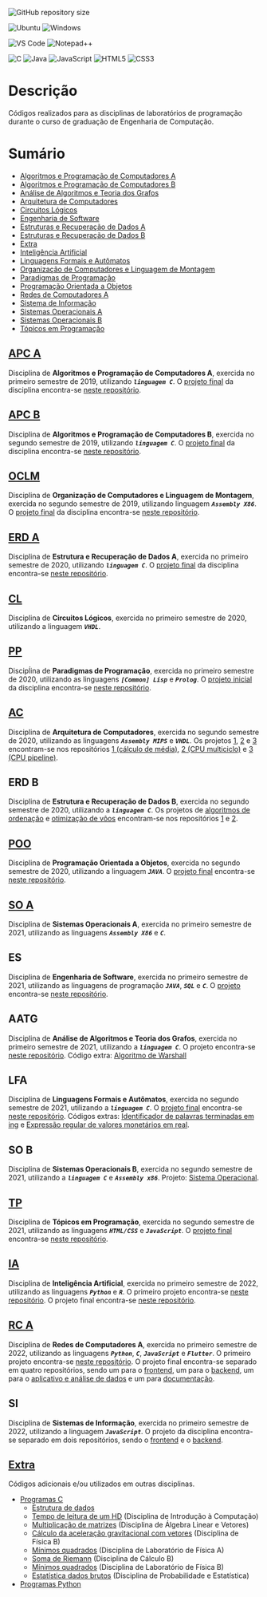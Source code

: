 ![GitHub repository size](https://img.shields.io/github/repo-size/h-ssiqueira/PROGRAMSCOLLEGE?label=Repository%20Size&style=for-the-badge)

![Ubuntu](https://img.shields.io/badge/Ubuntu-E95420?style=for-the-badge&logo=ubuntu&logoColor=white)
![Windows](https://img.shields.io/badge/Windows-0078D6?style=for-the-badge&logo=windows&logoColor=white)

![VS Code](https://img.shields.io/badge/Visual_Studio_Code-0078D4?style=for-the-badge&logo=visual%20studio%20code&logoColor=white)
![Notepad++](https://img.shields.io/badge/Notepad++-90E59A.svg?style=for-the-badge&logo=notepad%2B%2B&logoColor=black)

![C](https://img.shields.io/badge/C-00599C?style=for-the-badge&logo=c&logoColor=white)
![Java](https://img.shields.io/badge/Java-ED8B00?style=for-the-badge&logo=java&logoColor=white)
![JavaScript](https://img.shields.io/badge/JavaScript-F7DF1E?style=for-the-badge&logo=javascript&logoColor=white)
![HTML5](https://img.shields.io/badge/HTML5-E34F26?style=for-the-badge&logo=html5&logoColor=white)
![CSS3](https://img.shields.io/badge/css3-1572B6?style=for-the-badge&logo=css3&logoColor=white)

# Descrição
Códigos realizados para as disciplinas de laboratórios de programação durante o curso de graduação de Engenharia de Computação.

# Sumário
* [Algoritmos e Programação de Computadores A](#APC-A)
* [Algoritmos e Programação de Computadores B](#APC-B)
* [Análise de Algoritmos e Teoria dos Grafos](#AATG)
* [Arquitetura de Computadores](#AC)
* [Circuitos Lógicos](#CL)
* [Engenharia de Software](#ES)
* [Estruturas e Recuperação de Dados A](#ERD-A)
* [Estruturas e Recuperação de Dados B](#ERD-B)
* [Extra](#Extra)
* [Inteligência Artificial](#IA)
* [Linguagens Formais e Autômatos](#LFA)
* [Organização de Computadores e Linguagem de Montagem](#OCLM)
* [Paradigmas de Programação](#PP)
* [Programação Orientada a Objetos](#POO)
* [Redes de Computadores A](#RC-A)
* [Sistema de Informação](#SI)
* [Sistemas Operacionais A](#SO-A)
* [Sistemas Operacionais B](#SO-B)
* [Tópicos em Programação](#TP)

## [APC A](Exercícios%20APC%20A/)
Disciplina de **Algoritmos e Programação de Computadores A**, exercida no primeiro semestre de 2019, utilizando ***`linguagem C`***. O [projeto final](https://github.com/h-ssiqueira/Anagrama/blob/master/Trabalho%2BFinal%2BAPC%2BA%2B2019.pdf) da disciplina encontra-se [neste repositório](https://github.com/h-ssiqueira/Anagrama).

## [APC B](Exercícios%20APC%20B/)
Disciplina de **Algoritmos e Programação de Computadores B**, exercida no segundo semestre de 2019, utilizando ***`linguagem C`***. O [projeto final](https://github.com/h-ssiqueira/Blackjack/blob/master/PROJETO_JOGO_21.pdf) da disciplina encontra-se [neste repositório](https://github.com/h-ssiqueira/Blackjack).

## [OCLM](OCLM/)
Disciplina de **Organização de Computadores e Linguagem de Montagem**, exercida no segundo semestre de 2019, utilizando linguagem ***`Assembly X86`***. O [projeto final](https://github.com/h-ssiqueira/Batalha-Naval/blob/master/LOC-Projeto.pdf) da disciplina encontra-se [neste repositório](https://github.com/h-ssiqueira/Batalha-Naval).

## [ERD A](Estruturas%20A/)
Disciplina de **Estrutura e Recuperação de Dados A**, exercida no primeiro semestre de 2020, utilizando ***`linguagem C`***. O [projeto final](https://github.com/h-ssiqueira/Quarentena-Cachorro-Quente/blob/master/erd_projeto.pdf) da disciplina encontra-se [neste repositório](https://github.com/h-ssiqueira/Quarentena-Cachorro-Quente).

## [CL](Circuitos%20lógicos/)
Disciplina de **Circuitos Lógicos**, exercida no primeiro semestre de 2020, utilizando a linguagem ***`VHDL`***.

## [PP](Paradigmas/)
Discipĺina de **Paradigmas de Programação**, exercida no primeiro semestre de 2020, utilizando as linguagens ***`[Common] Lisp`*** e ***`Prolog`***. O [projeto inicial](https://github.com/h-ssiqueira/Sistema-de-matricula/blob/master/Lab01-Projeto_em_C-1.pdf) da disciplina encontra-se [neste repositório](https://github.com/h-ssiqueira/Sistema-de-matricula).

## [AC](Arquitetura/)
Disciplina de **Arquitetura de Computadores**, exercida no segundo semestre de 2020, utilizando as linguagens ***`Assembly MIPS`*** e ***`VHDL`***. Os projetos [1](https://github.com/h-ssiqueira/Projeto1Arquitetura/blob/master/AC-Projeto01.pdf), [2](https://github.com/h-ssiqueira/CPU-multicycle/blob/main/PDFs/AC-Projeto2.pdf) e [3](https://github.com/h-ssiqueira/CPU-Pipeline/blob/main/PDFs/AC-Projeto3.pdf) encontram-se nos repositórios [1 (cálculo de média)](https://github.com/h-ssiqueira/Projeto1Arquitetura), [2 (CPU multiciclo)](https://github.com/h-ssiqueira/CPU-multicycle) e [3 (CPU pipeline)](https://github.com/h-ssiqueira/CPU-Pipeline).

## ERD B
Disciplina de **Estrutura e Recuperação de Dados B**, exercida no segundo semestre de 2020, utilizando a ***`linguagem C`***. Os projetos de [algoritmos de ordenação](https://github.com/h-ssiqueira/Projeto-Estruturas-de-Dados-B) e [otimização de vôos](https://github.com/h-ssiqueira/Otimizacao_de_voos/blob/master/ERDB-Projeto2.pdf) encontram-se nos repositórios [1](https://github.com/h-ssiqueira/Projeto-Estruturas-de-Dados-B/blob/master/ERDB-Projeto1.pdf) e [2](https://github.com/h-ssiqueira/Otimizacao_de_voos).

## [POO](POO/)
Disciplina de **Programação Orientada a Objetos**, exercida no segundo semestre de 2020, utilizando a linguagem ***`JAVA`***. O [projeto final](https://github.com/h-ssiqueira/Gerenciamento-de-Matricula-/blob/master/Projeto_POO.pdf) encontra-se [neste repositório](https://github.com/h-ssiqueira/Gerenciamento-de-Matricula-).

## [SO A](SO%20A/)
Disciplina de **Sistemas Operacionais A**, exercida no primeiro semestre de 2021, utilizando as linguagens ***`Assembly X86`*** e ***`C`***.

## ES
Disciplina de **Engenharia de Software**, exercida no primeiro semestre de 2021, utilizando as linguagens de programação ***`JAVA`***, ***`SQL`*** e ***`C`***. O [projeto](https://github.com/h-ssiqueira/Academia_Cobra_Kai/blob/main/PROJETO.pdf) encontra-se [neste repositório](https://github.com/h-ssiqueira/Academia_Cobra_Kai).

## AATG
Disciplina de **Análise de Algoritmos e Teoria dos Grafos**, exercida no primeiro semestre de 2021, utilizando a ***`linguagem C`***. O projeto encontra-se [neste repositório](https://github.com/h-ssiqueira/Rotas_de_viagem). Código extra: [Algoritmo de Warshall](extra/Programs-C/Data%20Structures/warshall.c)

## LFA
Disciplina de **Linguagens Formais e Autômatos**, exercida no segundo semestre de 2021, utilizando a ***`linguagem C`***. O [projeto final](https://github.com/h-ssiqueira/LFA---Gram-tica-Identificadora-de-Linguagem/blob/main/Trabalho%20LFA%202021.pdf) encontra-se [neste repositório](https://github.com/h-ssiqueira/LFA---Gram-tica-Identificadora-de-Linguagem). Códigos extras: [Identificador de palavras terminadas em ing](extra/Programs-C/ing.c) e [Expressão regular de valores monetários em real](extra/Programs-C/valor.c).

## SO B
Disciplina de **Sistemas Operacionais B**, exercida no segundo semestre de 2021, utilizando a ***`linguagem C`*** e ***`Assembly x86`***. Projeto: [Sistema Operacional](https://github.com/h-ssiqueira/MyOS).

## [TP](TP/)
Disciplina de **Tópicos em Programação**, exercida no segundo semestre de 2021, utilizando as linguagens ***`HTML/CSS`*** e ***`JavaScript`***. O [projeto final](https://github.com/h-ssiqueira/Sistema_Empresa/blob/main/TrabalhoFinal.pdf) encontra-se [neste repositório](https://github.com/h-ssiqueira/Sistema_Empresa).

## [IA](IA/)
Disciplina de **Inteligência Artificial**, exercida no primeiro semestre de 2022, utilizando as linguagens ***`Python`*** e ***`R`***. O primeiro projeto encontra-se [neste repositório](https://github.com/h-ssiqueira/pathfinding-BFS-AI). O projeto final encontra-se [neste repositório](https://github.com/h-ssiqueira/Deteccao-de-caligrafia).

## [RC A](RC%20A/)
Disciplina de **Redes de Computadores A**, exercida no primeiro semestre de 2022, utilizando as linguagens ***`Python`***, ***`C`***, ***`JavaScript`*** e ***`Flutter`***. O primeiro projeto encontra-se [neste repositório](https://github.com/h-ssiqueira/RedesA). O projeto final encontra-se separado em quatro repositórios, sendo um para o [frontend](https://github.com/h-ssiqueira/Sistema-web-Almoxarifado), um para o [backend](https://github.com/h-ssiqueira/Redes-backend), um para o [aplicativo e análise de dados](https://github.com/h-ssiqueira/QRCode_Reader) e um para [documentação](https://github.com/h-ssiqueira/Supermercado).

## SI
Disciplina de **Sistemas de Informação**, exercida no primeiro semestre de 2022, utilizando a linguagem ***`JavaScript`***. O projeto da disciplina encontra-se separado em dois repositórios, sendo o [frontend](https://github.com/h-ssiqueira/Sades-backend) e o [backend](https://github.com/h-ssiqueira/Front-SADES).

## [Extra](extra/)
Códigos adicionais e/ou utilizados em outras disciplinas.
* [Programas C](extra/Programs-C/)
	* [Estrutura de dados](extra/Programs-C/Data%20Structures/)
	* [Tempo de leitura de um HD](extra/Programs-C/Tempo%20de%20leitura%20HD.c) (Disciplina de Introdução à Computação)
	* [Multiplicação de matrizes](extra/Programs-C/Multiplicação%20de%20matrizes.c) (Disciplina de Álgebra Linear e Vetores)
	* [Cálculo da aceleração gravitacional com vetores](extra/Programs-C/Cálculo%20aceleração%20gravitacional%20com%20vetores,c) (Disciplina de Física B)
	* [Mínimos quadrados](extra/Programs-C/mínimos%20Quadrados.c) (Disciplina de Laboratório de Física A)
	* [Soma de Riemann](extra/Programs-C/Soma%20de%20Riemann.c) (Disciplina de Cálculo B)
	* [Mínimos quadrados](extra/Programs-C/mínimos%20Quadrados%20simplificado.c) (Disciplina de Laboratório de Física B)
	* [Estatística dados brutos](extra/Programs-C/freq.c) (Disciplina de Probabilidade e Estatística)
* [Programas Python](extra/Programs-Python/)
